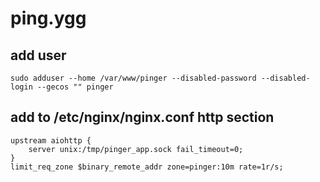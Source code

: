 # ping.ygg

## add user

    sudo adduser --home /var/www/pinger --disabled-password --disabled-login --gecos "" pinger

## add to /etc/nginx/nginx.conf http section
    
    upstream aiohttp {
        server unix:/tmp/pinger_app.sock fail_timeout=0;
    }
    limit_req_zone $binary_remote_addr zone=pinger:10m rate=1r/s;


